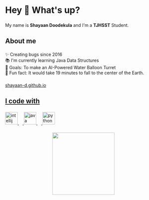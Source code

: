 <h1 align="left">Hey 👋 What's up?</h1>

###

<p align="left">My name is <strong>Shayaan Doodekula</strong> and I'm a <strong>TJHSST</strong> Student.</p>

###

<h2 align="left">About me</h2>

###

<p align="left">✨ Creating bugs since 2016<br>📚 I'm currently learning Java Data Structures<br>🎯 Goals: To make an AI-Powered Water Balloon Turret<br>🎲 Fun fact: It would take 19 minutes to fall to the center of the Earth.</p>

###

<p align="left"><a href = "https://shayaan-d.github.io">shayaan-d.github.io</p>

###

<h2 align="left">I code with</h2>

###

<div align="left">
  <img src="https://cdn.jsdelivr.net/gh/devicons/devicon/icons/intellij/intellij-original.svg" height="40" alt="intellij logo"  />
  <img width="12" />
  <img src="https://cdn.jsdelivr.net/gh/devicons/devicon/icons/java/java-original.svg" height="40" alt="java logo"  />
  <img width="12" />
  <img src="https://cdn.jsdelivr.net/gh/devicons/devicon/icons/python/python-original.svg" height="40" alt="python logo"  />
</div>

###

<div align="center">
  <img height="200" src="https://media1.tenor.com/m/ZdRh7cZgkGIAAAAC/hollow-purple.gif"  />
</div>

###
